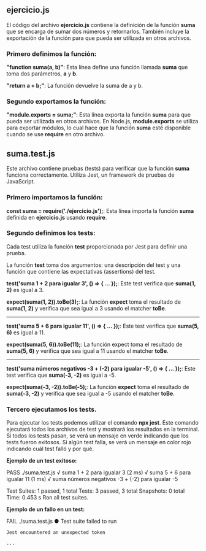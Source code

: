 ## ejercicio.js

El código del archivo **ejercicio.js** contiene la definición de la función **suma** que se encarga de sumar dos números y retornarlos. También incluye la exportación de la función para que pueda ser utilizada en otros archivos.

### Primero definimos la función:

**"function suma(a, b)"**: Esta línea define una función llamada **suma** que toma dos parámetros, **a** y **b**.

**"return a + b;"**: La función devuelve la suma de a y b.

### Segundo exportamos la función:

**"module.exports = suma;"**: Esta línea exporta la función **suma** para que pueda ser utilizada en otros archivos. En Node.js, **module.exports** se utiliza para exportar módulos, lo cual hace que la función **suma** esté disponible cuando se use **require** en otro archivo.

## suma.test.js

Este archivo contiene pruebas (tests) para verificar que la función **suma** funciona correctamente. Utiliza Jest, un framework de pruebas de JavaScript.

### Primero importamos la función:

**const suma = require('./ejercicio.js');**: Esta línea importa la función **suma** definida en **ejercicio.js** usando **require**.

### Segundo definimos los tests:

Cada test utiliza la función **test** proporcionada por Jest para definir una prueba.

La función **test** toma dos argumentos: una descripción del test y una función que contiene las expectativas (assertions) del test.

**test('suma 1 + 2 para igualar 3', () => { ... });**: Este test verifica que **suma(1, 2)** es igual a 3.

**expect(suma(1, 2)).toBe(3);**: La función **expect** toma el resultado de **suma(1, 2)** y verifica que sea igual a 3 usando el matcher **toBe**.

---

**test('suma 5 + 6 para igualar 11', () => { ... });**: Este test verifica que **suma(5, 6)** es igual a 11.

**expect(suma(5, 6)).toBe(11);**: La función expect toma el resultado de **suma(5, 6)** y verifica que sea igual a 11 usando el matcher **toBe**.

---

**test('suma números negativos -3 + (-2) para igualar -5', () => { ... });**: Este test verifica que **suma(-3, -2)** es igual a -5.

**expect(suma(-3, -2)).toBe(-5);**: La función **expect** toma el resultado de **suma(-3, -2)** y verifica que sea igual a -5 usando el matcher **toBe**.

### Tercero ejecutamos los tests.

Para ejecutar los tests podemos utilizar el comando **npx jest**. Este comando ejecutará todos los archivos de test y mostrará los resultados en la terminal. Si todos los tests pasan, se verá un mensaje en verde indicando que los tests fueron exitosos. Si algún test falla, se verá un mensaje en color rojo indicando cuál test falló y por qué.

**Ejemplo de un test exitoso:**

 PASS  ./suma.test.js
  √ suma 1 + 2 para igualar 3 (2 ms)
  √ suma 5 + 6 para igualar 11 (1 ms)
  √ suma números negativos -3 + (-2) para igualar -5

Test Suites: 1 passed, 1 total
Tests:       3 passed, 3 total
Snapshots:   0 total
Time:        0.453 s
Ran all test suites. 

**Ejemplo de un fallo en un test:**

  FAIL  ./suma.test.js
  ● Test suite failed to run

    Jest encountered an unexpected token

    ...


